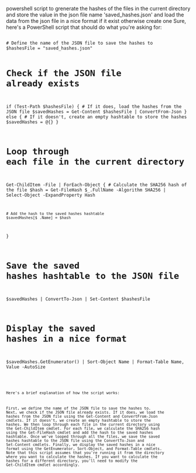 powershell script to grenerate the hashes of the files in the current directory and store the value in the json file name 'saved_hashes.json' and load the data from the json file in a nice format if it exist otherwise create one
Sure, here's a PowerShell script that should do what you're asking for:

 
<code>
# Define the name of the JSON file to save the hashes to
$hashesFile = "saved_hashes.json"

# Check if the JSON file already exists
if (Test-Path $hashesFile) {
    # If it does, load the hashes from the JSON file
    $savedHashes = Get-Content $hashesFile | ConvertFrom-Json
} else {
    # If it doesn't, create an empty hashtable to store the hashes
    $savedHashes = @{}
}

# Loop through each file in the current directory
Get-ChildItem -File | ForEach-Object {
    # Calculate the SHA256 hash of the file
    $hash = Get-FileHash $_.FullName -Algorithm SHA256 | Select-Object -ExpandProperty Hash

    # Add the hash to the saved hashes hashtable
    $savedHashes[$_.Name] = $hash
}

# Save the saved hashes hashtable to the JSON file
$savedHashes | ConvertTo-Json | Set-Content $hashesFile

# Display the saved hashes in a nice format
$savedHashes.GetEnumerator() | Sort-Object Name | Format-Table Name, Value -AutoSize

<code>
 
Here's a brief explanation of how the script works:

First, we define the name of the JSON file to save the hashes to.
Next, we check if the JSON file already exists. If it does, we load the hashes from the JSON file using the Get-Content and ConvertFrom-Json cmdlets. If it doesn't, we create an empty hashtable to store the hashes.
We then loop through each file in the current directory using the Get-ChildItem cmdlet. For each file, we calculate the SHA256 hash using the Get-FileHash cmdlet and add the hash to the saved hashes hashtable.
Once we've looped through all the files, we save the saved hashes hashtable to the JSON file using the ConvertTo-Json and Set-Content cmdlets.
Finally, we display the saved hashes in a nice format using the GetEnumerator, Sort-Object, and Format-Table cmdlets.
Note that this script assumes that you're running it from the directory where you want to calculate the hashes. If you want to calculate the hashes for a different directory, you'll need to modify the Get-ChildItem cmdlet accordingly.
